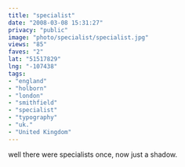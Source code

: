 ```yaml
---
title: "specialist"
date: "2008-03-08 15:31:27"
privacy: "public"
image: "photo/specialist/specialist.jpg"
views: "85"
faves: "2"
lat: "51517829"
lng: "-107438"
tags:
- "england"
- "holborn"
- "london"
- "smithfield"
- "specialist"
- "typography"
- "uk."
- "United Kingdom"
---
```

well there were specialists once, now just a shadow.

